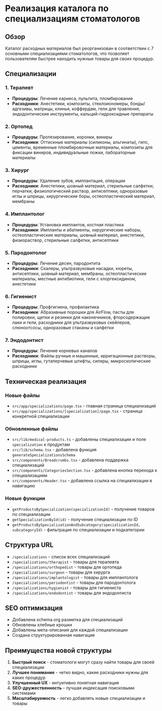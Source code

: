 # Реализация каталога по специализациям стоматологов

## Обзор
Каталог расходных материалов был реорганизован в соответствии с 7 основными специализациями стоматологов, что позволяет пользователям быстрее находить нужные товары для своих процедур.

## Специализации

### 1. Терапевт
- **Процедуры**: Лечение кариеса, пульпита, пломбирование
- **Расходники**: Анестетики, композиты, стеклоиономеры, бонды/адгезивы, матрицы, клинья, коффердам, гели для травления, эндодонтические инструменты, кальций-гидроксидные препараты

### 2. Ортопед
- **Процедуры**: Протезирование, коронки, виниры
- **Расходники**: Оттискные материалы (силиконы, альгинаты), гипс, цементы, временные пломбировочные материалы, композиты для фиксации виниров, индивидуальные ложки, лабораторные материалы

### 3. Хирург
- **Процедуры**: Удаление зубов, имплантация, операции
- **Расходники**: Анестетики, шовный материал, стерильные салфетки, перчатки, физиологический раствор, антисептики, одноразовые иглы и шприцы, хирургические боры, остеопластический материал, мембраны

### 4. Имплантолог
- **Процедуры**: Установка имплантов, костная пластика
- **Расходники**: Импланты и абатменты, хирургические наборы, остеопластические материалы, шовный материал, анестетики, физиораствор, стерильные салфетки, антисептики

### 5. Пародонтолог
- **Процедуры**: Лечение десен, пародонтита
- **Расходники**: Скалеры, ультразвуковые насадки, кюреты, антисептики, шовный материал, мембраны, остеопластические материалы, местные антибиотики, гели с хлоргексидином, анестетики

### 6. Гигиенист
- **Процедуры**: Профгигиена, профилактика
- **Расходники**: Абразивные порошки для AirFlow, пасты для полировки, щетки и резинки для наконечников, фторсодержащие лаки и гели, расходники для ультразвуковых скейлеров, слюноотсосы, одноразовые стаканы и салфетки

### 7. Эндодонтист
- **Процедуры**: Лечение корневых каналов
- **Расходники**: Файлы ручные и машинные, ирригационные растворы, шприцы, иглы, гутаперчевые штифты, силеры, микроскопические расходники

## Техническая реализация

### Новые файлы
- `src/app/specializations/page.tsx` - главная страница специализаций
- `src/app/specializations/[specialization]/page.tsx` - страница конкретной специализации

### Обновленные файлы
- `src/lib/medical-products.ts` - добавлены специализации и поле `specialization` к продуктам
- `src/lib/schema.tsx` - добавлена функция `generateSpecializationsSchema`
- `src/components/Breadcrumbs.tsx` - добавлена поддержка специализаций
- `src/components/CategoriesSection.tsx` - добавлена кнопка перехода к специализациям
- `src/components/Header.tsx` - добавлена ссылка на специализации в навигацию

### Новые функции
- `getProductsBySpecialization(specializationId)` - получение товаров по специализации
- `getSpecializationById(id)` - получение специализации по ID
- `getProductsBySpecializationAndSubcategory(specializationId, subcategoryId)` - фильтрация по специализации и подкатегории

## Структура URL
- `/specializations` - список всех специализаций
- `/specializations/therapist` - товары для терапевта
- `/specializations/orthopedist` - товары для ортопеда
- `/specializations/surgeon` - товары для хирурга
- `/specializations/implantologist` - товары для имплантолога
- `/specializations/periodontist` - товары для пародонтолога
- `/specializations/hygienist` - товары для гигиениста
- `/specializations/endodontist` - товары для эндодонтиста

## SEO оптимизация
- Добавлена schema.org разметка для специализаций
- Обновлены хлебные крошки
- Добавлены мета-описания для каждой специализации
- Создана структурированная навигация

## Преимущества новой структуры
1. **Быстрый поиск** - стоматологи могут сразу найти товары для своей специализации
2. **Лучшее понимание** - четко видно, какие расходники нужны для каких процедур
3. **Улучшенный UX** - интуитивно понятная навигация
4. **SEO-дружественность** - лучшая индексация поисковыми системами
5. **Масштабируемость** - легко добавлять новые специализации и товары
